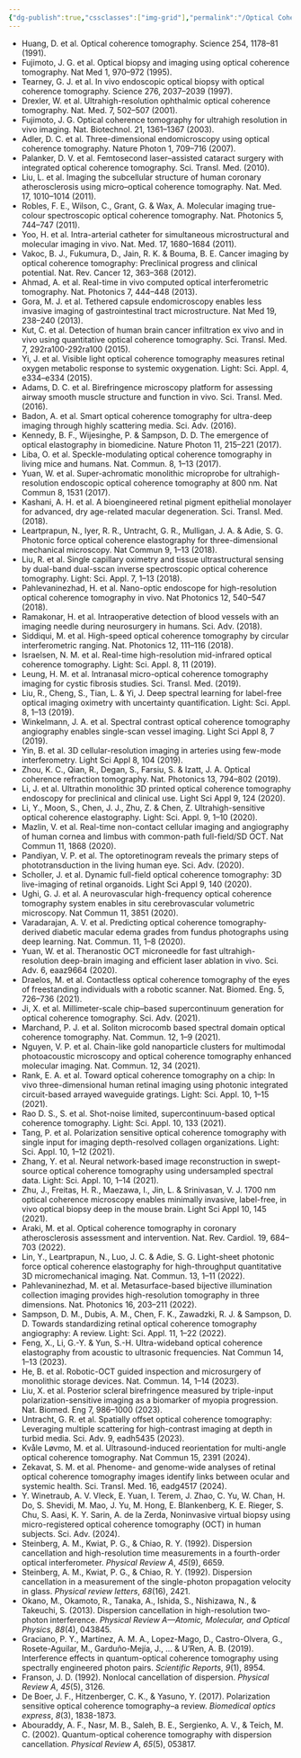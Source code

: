 ```yaml
---
{"dg-publish":true,"cssclasses":["img-grid"],"permalink":"/Optical Coherence Tomography/List/","dgPassFrontmatter":true,"created":"2025-07-04T21:10:35.974+08:00","updated":"2025-07-08T16:01:07.877+08:00"}
---
```


- Huang, D. et al. Optical coherence tomography. Science 254, 1178–81 (1991).
- Fujimoto, J. G. et al. Optical biopsy and imaging using optical coherence tomography. Nat Med 1, 970–972 (1995).
- Tearney, G. J. et al. In vivo endoscopic optical biopsy with optical coherence tomography. Science 276, 2037–2039 (1997).
- Drexler, W. et al. Ultrahigh-resolution ophthalmic optical coherence tomography. Nat. Med. 7, 502–507 (2001).
- Fujimoto, J. G. Optical coherence tomography for ultrahigh resolution in vivo imaging. Nat. Biotechnol. 21, 1361–1367 (2003).
- Adler, D. C. et al. Three-dimensional endomicroscopy using optical coherence tomography. Nature Photon 1, 709–716 (2007).
- Palanker, D. V. et al. Femtosecond laser–assisted cataract surgery with integrated optical coherence tomography. Sci. Transl. Med. (2010).
- Liu, L. et al. Imaging the subcellular structure of human coronary atherosclerosis using micro–optical coherence tomography. Nat. Med. 17, 1010–1014 (2011).
- Robles, F. E., Wilson, C., Grant, G. & Wax, A. Molecular imaging true-colour spectroscopic optical coherence tomography. Nat. Photonics 5, 744–747 (2011).
- Yoo, H. et al. Intra-arterial catheter for simultaneous microstructural and molecular imaging in vivo. Nat. Med. 17, 1680–1684 (2011).
- Vakoc, B. J., Fukumura, D., Jain, R. K. & Bouma, B. E. Cancer imaging by optical coherence tomography: Preclinical progress and clinical potential. Nat. Rev. Cancer 12, 363–368 (2012).
- Ahmad, A. et al. Real-time in vivo computed optical interferometric tomography. Nat. Photonics 7, 444–448 (2013).
- Gora, M. J. et al. Tethered capsule endomicroscopy enables less invasive imaging of gastrointestinal tract microstructure. Nat Med 19, 238–240 (2013).
- Kut, C. et al. Detection of human brain cancer infiltration ex vivo and in vivo using quantitative optical coherence tomography. Sci. Transl. Med. 7, 292ra100-292ra100 (2015).
- Yi, J. et al. Visible light optical coherence tomography measures retinal oxygen metabolic response to systemic oxygenation. Light: Sci. Appl. 4, e334–e334 (2015).
- Adams, D. C. et al. Birefringence microscopy platform for assessing airway smooth muscle structure and function in vivo. Sci. Transl. Med. (2016).
- Badon, A. et al. Smart optical coherence tomography for ultra-deep imaging through highly scattering media. Sci. Adv. (2016).
- Kennedy, B. F., Wijesinghe, P. & Sampson, D. D. The emergence of optical elastography in biomedicine. Nature Photon 11, 215–221 (2017).
- Liba, O. et al. Speckle-modulating optical coherence tomography in living mice and humans. Nat. Commun. 8, 1–13 (2017).
- Yuan, W. et al. Super-achromatic monolithic microprobe for ultrahigh-resolution endoscopic optical coherence tomography at 800 nm. Nat Commun 8, 1531 (2017).
- Kashani, A. H. et al. A bioengineered retinal pigment epithelial monolayer for advanced, dry age-related macular degeneration. Sci. Transl. Med. (2018).
- Leartprapun, N., Iyer, R. R., Untracht, G. R., Mulligan, J. A. & Adie, S. G. Photonic force optical coherence elastography for three-dimensional mechanical microscopy. Nat Commun 9, 1–13 (2018).
- Liu, R. et al. Single capillary oximetry and tissue ultrastructural sensing by dual-band dual-sscan inverse spectroscopic optical coherence tomography. Light: Sci. Appl. 7, 1–13 (2018).
- Pahlevaninezhad, H. et al. Nano-optic endoscope for high-resolution optical coherence tomography in vivo. Nat Photonics 12, 540–547 (2018).
- Ramakonar, H. et al. Intraoperative detection of blood vessels with an imaging needle during neurosurgery in humans. Sci. Adv. (2018).
- Siddiqui, M. et al. High-speed optical coherence tomography by circular interferometric ranging. Nat. Photonics 12, 111–116 (2018).
- Israelsen, N. M. et al. Real-time high-resolution mid-infrared optical coherence tomography. Light: Sci. Appl. 8, 11 (2019).
- Leung, H. M. et al. Intranasal micro-optical coherence tomography imaging for cystic fibrosis studies. Sci. Transl. Med. (2019).
- Liu, R., Cheng, S., Tian, L. & Yi, J. Deep spectral learning for label-free optical imaging oximetry with uncertainty quantification. Light: Sci. Appl. 8, 1–13 (2019).
- Winkelmann, J. A. et al. Spectral contrast optical coherence tomography angiography enables single-scan vessel imaging. Light Sci Appl 8, 7 (2019).
- Yin, B. et al. 3D cellular-resolution imaging in arteries using few-mode interferometry. Light Sci Appl 8, 104 (2019).
- Zhou, K. C., Qian, R., Degan, S., Farsiu, S. & Izatt, J. A. Optical coherence refraction tomography. Nat. Photonics 13, 794–802 (2019).
- Li, J. et al. Ultrathin monolithic 3D printed optical coherence tomography endoscopy for preclinical and clinical use. Light Sci Appl 9, 124 (2020).
- Li, Y., Moon, S., Chen, J. J., Zhu, Z. & Chen, Z. Ultrahigh-sensitive optical coherence elastography. Light: Sci. Appl. 9, 1–10 (2020).
- Mazlin, V. et al. Real-time non-contact cellular imaging and angiography of human cornea and limbus with common-path full-field/SD OCT. Nat Commun 11, 1868 (2020).
- Pandiyan, V. P. et al. The optoretinogram reveals the primary steps of phototransduction in the living human eye. Sci. Adv. (2020).
- Scholler, J. et al. Dynamic full-field optical coherence tomography: 3D live-imaging of retinal organoids. Light Sci Appl 9, 140 (2020).
- Ughi, G. J. et al. A neurovascular high-frequency optical coherence tomography system enables in situ cerebrovascular volumetric microscopy. Nat Commun 11, 3851 (2020).
- Varadarajan, A. V. et al. Predicting optical coherence tomography-derived diabetic macular edema grades from fundus photographs using deep learning. Nat. Commun. 11, 1–8 (2020).
- Yuan, W. et al. Theranostic OCT microneedle for fast ultrahigh-resolution deep-brain imaging and efficient laser ablation in vivo. Sci. Adv. 6, eaaz9664 (2020).
- Draelos, M. et al. Contactless optical coherence tomography of the eyes of freestanding individuals with a robotic scanner. Nat. Biomed. Eng. 5, 726–736 (2021).
- Ji, X. et al. Millimeter-scale chip–based supercontinuum generation for optical coherence tomography. Sci. Adv. (2021).
- Marchand, P. J. et al. Soliton microcomb based spectral domain optical coherence tomography. Nat. Commun. 12, 1–9 (2021).
- Nguyen, V. P. et al. Chain-like gold nanoparticle clusters for multimodal photoacoustic microscopy and optical coherence tomography enhanced molecular imaging. Nat. Commun. 12, 34 (2021).
- Rank, E. A. et al. Toward optical coherence tomography on a chip: In vivo three-dimensional human retinal imaging using photonic integrated circuit-based arrayed waveguide gratings. Light: Sci. Appl. 10, 1–15 (2021).
- Rao D. S., S. et al. Shot-noise limited, supercontinuum-based optical coherence tomography. Light: Sci. Appl. 10, 133 (2021).
- Tang, P. et al. Polarization sensitive optical coherence tomography with single input for imaging depth-resolved collagen organizations. Light: Sci. Appl. 10, 1–12 (2021).
- Zhang, Y. et al. Neural network-based image reconstruction in swept-source optical coherence tomography using undersampled spectral data. Light: Sci. Appl. 10, 1–14 (2021).
- Zhu, J., Freitas, H. R., Maezawa, I., Jin, L. & Srinivasan, V. J. 1700 nm optical coherence microscopy enables minimally invasive, label-free, in vivo optical biopsy deep in the mouse brain. Light Sci Appl 10, 145 (2021).
- Araki, M. et al. Optical coherence tomography in coronary atherosclerosis assessment and intervention. Nat. Rev. Cardiol. 19, 684–703 (2022).
- Lin, Y., Leartprapun, N., Luo, J. C. & Adie, S. G. Light-sheet photonic force optical coherence elastography for high-throughput quantitative 3D micromechanical imaging. Nat. Commun. 13, 1–11 (2022).
- Pahlevaninezhad, M. et al. Metasurface-based bijective illumination collection imaging provides high-resolution tomography in three dimensions. Nat. Photonics 16, 203–211 (2022).
- Sampson, D. M., Dubis, A. M., Chen, F. K., Zawadzki, R. J. & Sampson, D. D. Towards standardizing retinal optical coherence tomography angiography: A review. Light: Sci. Appl. 11, 1–22 (2022).
- Feng, X., Li, G.-Y. & Yun, S.-H. Ultra-wideband optical coherence elastography from acoustic to ultrasonic frequencies. Nat Commun 14, 1–13 (2023).
- He, B. et al. Robotic-OCT guided inspection and microsurgery of monolithic storage devices. Nat. Commun. 14, 1–14 (2023).
- Liu, X. et al. Posterior scleral birefringence measured by triple-input polarization-sensitive imaging as a biomarker of myopia progression. Nat. Biomed. Eng 7, 986–1000 (2023).
- Untracht, G. R. et al. Spatially offset optical coherence tomography: Leveraging multiple scattering for high-contrast imaging at depth in turbid media. Sci. Adv. 9, eadh5435 (2023).
- Kvåle Løvmo, M. et al. Ultrasound-induced reorientation for multi-angle optical coherence tomography. Nat Commun 15, 2391 (2024).
- Zekavat, S. M. et al. Phenome- and genome-wide analyses of retinal optical coherence tomography images identify links between ocular and systemic health. Sci. Transl. Med. 16, eadg4517 (2024).
- Y. Winetraub, A. V. Vleck, E. Yuan, I. Terem, J. Zhao, C. Yu, W. Chan, H. Do, S. Shevidi, M. Mao, J. Yu, M. Hong, E. Blankenberg, K. E. Rieger, S. Chu, S. Aasi, K. Y. Sarin, A. de la Zerda, Noninvasive virtual biopsy using micro-registered optical coherence tomography (OCT) in human subjects. Sci. Adv. (2024).
- Steinberg, A. M., Kwiat, P. G., & Chiao, R. Y. (1992). Dispersion cancellation and high-resolution time measurements in a fourth-order optical interferometer. _Physical Review A_, _45_(9), 6659.
- Steinberg, A. M., Kwiat, P. G., & Chiao, R. Y. (1992). Dispersion cancellation in a measurement of the single-photon propagation velocity in glass. _Physical review letters_, _68_(16), 2421.
- Okano, M., Okamoto, R., Tanaka, A., Ishida, S., Nishizawa, N., & Takeuchi, S. (2013). Dispersion cancellation in high-resolution two-photon interference. _Physical Review A—Atomic, Molecular, and Optical Physics_, _88_(4), 043845.
- Graciano, P. Y., Martínez, A. M. A., Lopez-Mago, D., Castro-Olvera, G., Rosete-Aguilar, M., Garduño-Mejía, J., ... & U’Ren, A. B. (2019). Interference effects in quantum-optical coherence tomography using spectrally engineered photon pairs. _Scientific Reports_, _9_(1), 8954.
- Franson, J. D. (1992). Nonlocal cancellation of dispersion. _Physical Review A_, _45_(5), 3126.
- De Boer, J. F., Hitzenberger, C. K., & Yasuno, Y. (2017). Polarization sensitive optical coherence tomography–a review. _Biomedical optics express_, _8_(3), 1838-1873.
- Abouraddy, A. F., Nasr, M. B., Saleh, B. E., Sergienko, A. V., & Teich, M. C. (2002). Quantum-optical coherence tomography with dispersion cancellation. _Physical Review A_, _65_(5), 053817.